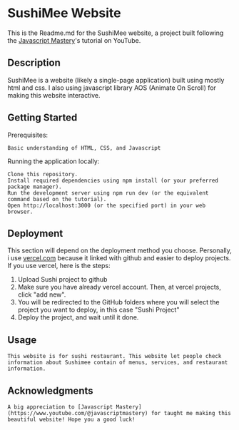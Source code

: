 # SushiMee Website

This is the Readme.md for the SushiMee website, a project built following the [Javascript Mastery](https://www.youtube.com/@javascriptmastery)'s  tutorial on YouTube. 

## Description

SushiMee is a website (likely a single-page application) built using mostly html and css. I also using javascript library AOS (Animate On Scroll) for making this website
interactive. 

## Getting Started

Prerequisites:

    Basic understanding of HTML, CSS, and Javascript

Running the application locally:

    Clone this repository.
    Install required dependencies using npm install (or your preferred package manager).
    Run the development server using npm run dev (or the equivalent command based on the tutorial).
    Open http://localhost:3000 (or the specified port) in your web browser.

## Deployment

This section will depend on the deployment method you choose. Personally, i use [vercel.com](https://vercel.com) because it linked with github and easier to deploy projects.
If you use vercel, here is the steps: 
1) Upload Sushi project to github
2) Make sure you have already vercel account. Then, at vercel projects, click "add new". 
4) You will be redirected to the GitHub folders where you will select the project you want to deploy, in this case "Sushi Project" 
5) Deploy the project, and wait until it done.
 

## Usage

    This website is for sushi restaurant. This website let people check information about Sushimee contain of menus, services, and restaurant information. 

## Acknowledgments

    A big appreciation to [Javascript Mastery](https://www.youtube.com/@javascriptmastery) for taught me making this beautiful website! Hope you a good luck!
